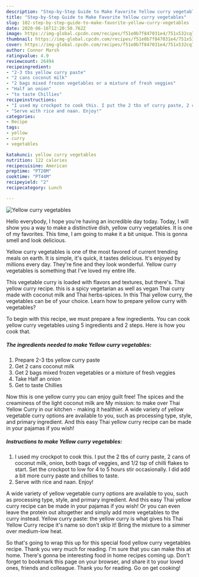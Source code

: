```yaml
---
description: "Step-by-Step Guide to Make Favorite Yellow curry vegetables"
title: "Step-by-Step Guide to Make Favorite Yellow curry vegetables"
slug: 102-step-by-step-guide-to-make-favorite-yellow-curry-vegetables
date: 2020-06-16T12:20:50.762Z
image: https://img-global.cpcdn.com/recipes/f51e0b7f847031e4/751x532cq70/yellow-curry-vegetables-recipe-main-photo.jpg
thumbnail: https://img-global.cpcdn.com/recipes/f51e0b7f847031e4/751x532cq70/yellow-curry-vegetables-recipe-main-photo.jpg
cover: https://img-global.cpcdn.com/recipes/f51e0b7f847031e4/751x532cq70/yellow-curry-vegetables-recipe-main-photo.jpg
author: Connor Marsh
ratingvalue: 4.9
reviewcount: 26494
recipeingredient:
- "2-3 tbs yellow curry paste"
- "2 cans coconut milk"
- "2 bags mixed frozen vegetables or a mixture of fresh veggies"
- "Half an onion"
- "to taste Chillies"
recipeinstructions:
- "I used my crockpot to cook this. I put the 2 tbs of curry paste, 2 cans of coconut milk, onion, both bags of veggies, and 1/2 tsp of chilli flakes to start. Set the crockpot to low for 4 to 5 hours stir occasionally. I did add a bit more curry paste and chillies to taste."
- "Serve with rice and naan. Enjoy!"
categories:
- Recipe
tags:
- yellow
- curry
- vegetables

katakunci: yellow curry vegetables 
nutrition: 122 calories
recipecuisine: American
preptime: "PT20M"
cooktime: "PT44M"
recipeyield: "2"
recipecategory: Lunch

---
```



![Yellow curry vegetables](https://img-global.cpcdn.com/recipes/f51e0b7f847031e4/751x532cq70/yellow-curry-vegetables-recipe-main-photo.jpg)

Hello everybody, I hope you're having an incredible day today. Today, I will show you a way to make a distinctive dish, yellow curry vegetables. It is one of my favorites. This time, I am going to make it a bit unique. This is gonna smell and look delicious.

Yellow curry vegetables is one of the most favored of current trending meals on earth. It is simple, it's quick, it tastes delicious. It's enjoyed by millions every day. They're fine and they look wonderful. Yellow curry vegetables is something that I've loved my entire life.

This vegetable curry is loaded with flavors and textures, but there&#39;s. Thai yellow curry recipe. this is a spicy vegetarian as well as vegan Thai curry made with coconut milk and Thai herbs-spices. In this Thai yellow curry, the vegetables can be of your choice. Learn how to prepare yellow curry with vegetables?


To begin with this recipe, we must prepare a few ingredients. You can cook yellow curry vegetables using 5 ingredients and 2 steps. Here is how you cook that.

<!--inarticleads1-->

##### The ingredients needed to make Yellow curry vegetables:

1. Prepare 2-3 tbs yellow curry paste
1. Get 2 cans coconut milk
1. Get 2 bags mixed frozen vegetables or a mixture of fresh veggies
1. Take Half an onion
1. Get to taste Chillies


Now this is one yellow curry you can enjoy guilt free! The spices and the creaminess of the light coconut milk are My mission: to make over Thai Yellow Curry in our kitchen - making it healthier. A wide variety of yellow vegetable curry options are available to you, such as processing type, style, and primary ingredient. And this easy Thai yellow curry recipe can be made in your pajamas if you wish! 

<!--inarticleads2-->

##### Instructions to make Yellow curry vegetables:

1. I used my crockpot to cook this. I put the 2 tbs of curry paste, 2 cans of coconut milk, onion, both bags of veggies, and 1/2 tsp of chilli flakes to start. Set the crockpot to low for 4 to 5 hours stir occasionally. I did add a bit more curry paste and chillies to taste.
1. Serve with rice and naan. Enjoy!


A wide variety of yellow vegetable curry options are available to you, such as processing type, style, and primary ingredient. And this easy Thai yellow curry recipe can be made in your pajamas if you wish! Or you can even leave the protein out altogether and simply add more vegetables to the curry instead. Yellow curry paste: the yellow curry is what gives his Thai Yellow Curry recipe it&#39;s name so don&#39;t skip it! Bring the mixture to a simmer over medium-low heat. 

So that's going to wrap this up for this special food yellow curry vegetables recipe. Thank you very much for reading. I'm sure that you can make this at home. There's gonna be interesting food in home recipes coming up. Don't forget to bookmark this page on your browser, and share it to your loved ones, friends and colleague. Thank you for reading. Go on get cooking!
